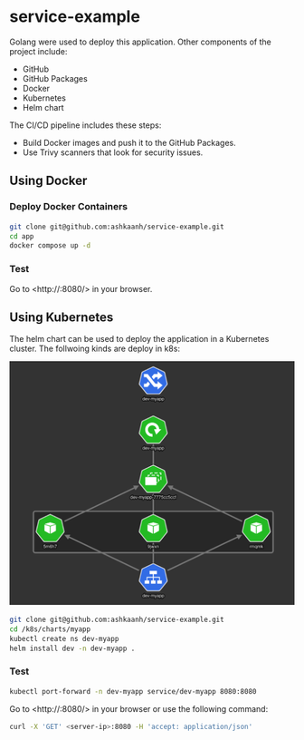 # service-example

Golang were used to deploy this application. Other components of the project include:
- GitHub
- GitHub Packages
- Docker
- Kubernetes
- Helm chart

The CI/CD pipeline includes these steps:
- Build Docker images and push it to the GitHub Packages.
- Use Trivy scanners that look for security issues.

## Using Docker

### Deploy Docker Containers
``` bash
git clone git@github.com:ashkaanh/service-example.git
cd app
docker compose up -d
```

### Test
Go to <http://<server-ip>:8080/> in your browser.

## Using Kubernetes
The helm chart can be used to deploy the application in a Kubernetes cluster. The follwoing kinds are deploy in k8s:

![Kiku](img/image.png)

``` bash
git clone git@github.com:ashkaanh/service-example.git
cd /k8s/charts/myapp
kubectl create ns dev-myapp
helm install dev -n dev-myapp .
```

### Test
``` bash
kubectl port-forward -n dev-myapp service/dev-myapp 8080:8080
```
Go to <http://<server-ip>:8080/> in your browser or use the following command:
``` bash
curl -X 'GET' <server-ip>:8080 -H 'accept: application/json'
```